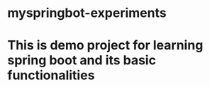 # myspringbot-experiments
# This is demo project for learning spring boot and its basic functionalities
